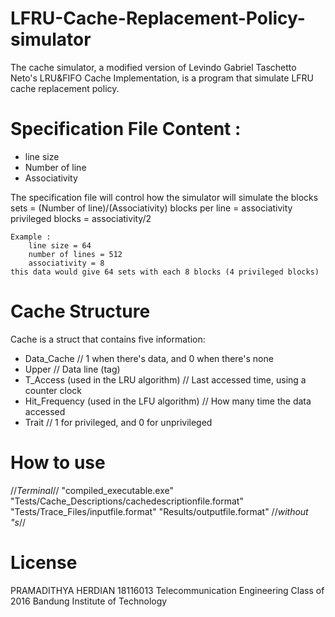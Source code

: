 # LFRU-Cache-Replacement-Policy-simulator
The cache simulator, a modified version of Levindo Gabriel Taschetto Neto's 
LRU&FIFO Cache Implementation, is a program that simulate LFRU cache replacement policy.

# Specification File Content :
* line size
* Number of line
* Associativity

The specification file will control how the simulator will simulate the blocks
	sets = (Number of line)/(Associativity)
	blocks per line = associativity
	privileged blocks = associativity/2
	
	Example :
		line size = 64
		number of lines = 512
		associativity = 8
	this data would give 64 sets with each 8 blocks (4 privileged blocks)
	
# Cache Structure
Cache is a struct that contains five information:
* Data_Cache // 1 when there's data, and 0 when there's none
* Upper // Data line (tag)
* T_Access (used in the LRU algorithm) // Last accessed time, using a counter clock
* Hit_Frequency (used in the LFU algorithm) // How many time the data accessed
* Trait // 1 for privileged, and 0 for unprivileged

# How to use
//*Terminal*//
"compiled_executable.exe" "Tests/Cache_Descriptions/cachedescriptionfile.format" "Tests/Trace_Files/inputfile.format" "Results/outputfile.format"
//*without "s*//

# License

PRAMADITHYA HERDIAN
18116013
Telecommunication Engineering
Class of 2016
Bandung Institute of Technology
